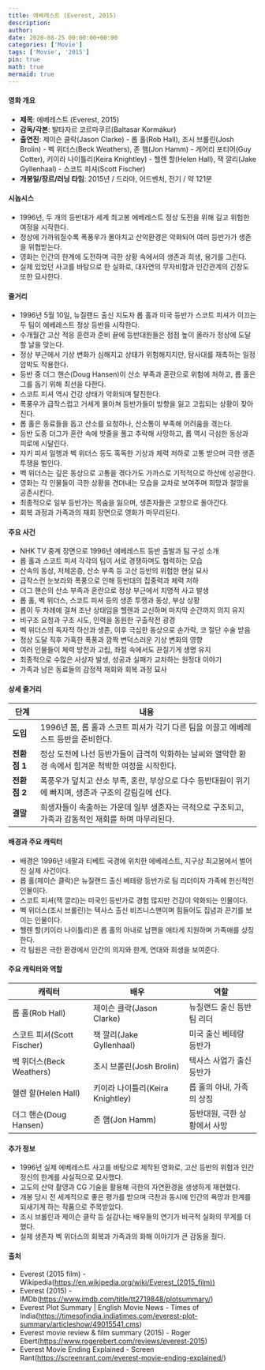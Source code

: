 ```yaml
---
title: 에베레스트 (Everest, 2015)
description: 
author: 
date: 2020-08-25 00:00:00+00:00
categories: ['Movie']
tags: ['Movie', '2015']
pin: true
math: true
mermaid: true
---
```

#### 영화 개요

- **제목**: 에베레스트 (Everest, 2015)  
- **감독/각본**: 발타자르 코르마쿠르(Baltasar Kormákur)  
- **출연진**: 제이슨 클락(Jason Clarke) - 롭 홀(Rob Hall), 조시 브롤린(Josh Brolin) - 벡 위더스(Beck Weathers), 존 햄(Jon Hamm) - 게어리 포티어(Guy Cotter), 키이라 나이틀리(Keira Knightley) - 헬렌 할(Helen Hall), 잭 깔리(Jake Gyllenhaal) - 스코트 피셔(Scott Fischer)  
- **개봉일/장르/러닝 타임**: 2015년 / 드라마, 어드벤처, 전기 / 약 121분  

#### 시놉시스

- 1996년, 두 개의 등반대가 세계 최고봉 에베레스트 정상 도전을 위해 길고 위험한 여정을 시작한다.  
- 정상에 가까워질수록 폭풍우가 몰아치고 산악환경은 악화되어 여러 등반가가 생존을 위협받는다.  
- 영화는 인간의 한계에 도전하며 극한 상황 속에서의 생존과 희생, 용기를 그린다.  
- 실제 있었던 사고를 바탕으로 한 실화로, 대자연의 무자비함과 인간관계의 긴장도 또한 묘사한다.  

#### 줄거리

- 1996년 5월 10일, 뉴질랜드 출신 지도자 롭 홀과 미국 등반가 스코트 피셔가 이끄는 두 팀이 에베레스트 정상 등반을 시작한다.  
- 수개월간 고산 적응 훈련과 준비 끝에 등반대원들은 점점 높이 올라가 정상에 도달할 날을 맞는다.  
- 정상 부근에서 기상 변화가 심해지고 상태가 위험해지지만, 탐사대를 재촉하는 일정 압박도 작용한다.  
- 등반 중 더그 핸슨(Doug Hansen)이 산소 부족과 혼란으로 위험에 처하고, 롭 홀은 그를 돕기 위해 최선을 다한다.  
- 스코트 피셔 역시 건강 상태가 악화되며 탈진한다.  
- 폭풍우가 급작스럽고 거세게 몰아쳐 등반가들이 방향을 잃고 고립되는 상황이 잦아진다.  
- 롭 홀은 동료들을 돕고 산소를 요청하나, 산소통이 부족해 어려움을 겪는다.  
- 등반 도중 더그가 혼란 속에 밧줄을 풀고 추락해 사망하고, 롭 역시 극심한 동상과 피로에 시달린다.  
- 쟈키 피셔 일행과 벡 위더스 등도 혹독한 기상과 체력 저하로 고통 받으며 극한 생존 투쟁을 벌인다.  
- 벡 위더스는 깊은 동상으로 고통을 겪다가도 가까스로 기적적으로 하산에 성공한다.  
- 영화는 각 인물들이 극한 상황을 견뎌내는 모습을 교차로 보여주며 희망과 절망을 공존시킨다.  
- 최종적으로 일부 등반가는 목숨을 잃으며, 생존자들은 고향으로 돌아간다.  
- 회복 과정과 가족과의 재회 장면으로 영화가 마무리된다.  

#### 주요 사건

- NHK TV 중계 장면으로 1996년 에베레스트 등반 출발과 팀 구성 소개  
- 롭 홀과 스코트 피셔 각각의 팀이 서로 경쟁하며도 협력하는 모습  
- 산속의 동상, 저체온증, 산소 부족 등 고산 등반의 위험한 현실 묘사  
- 급작스런 눈보라와 폭풍으로 인해 등반대의 집중력과 체력 저하  
- 더그 핸슨의 산소 부족과 혼란으로 정상 부근에서 치명적 사고 발생  
- 롭 홀, 벡 위더스, 스코트 피셔 등의 생존 투쟁과 동상, 부상 상황  
- 롭이 두 차례에 걸쳐 조난 상태임을 헬렌과 교신하며 마지막 순간까지 의지 유지  
- 비구조 요청과 구조 시도, 인력을 동원한 구출작전 광경  
- 벡 위더스의 독자적 하산과 생존, 이후 극심한 동상으로 손가락, 코 절단 수술 받음  
- 정상 도달 직후 가혹한 폭풍과 깜짝 변덕스러운 기상 변화의 영향  
- 여러 인물들이 체력 방전과 고립, 좌절 속에서도 끈질기게 생명 유지  
- 최종적으로 수많은 사상자 발생, 성공과 실패가 교차하는 원정대 이야기  
- 가족과 남은 동료들의 감정적 재회와 회복 과정 묘사  

#### 상세 줄거리

| **단계** | **내용**                                                                                       |
|----------|----------------------------------------------------------------------------------------------|
| **도입** | 1996년 봄, 롭 홀과 스코트 피셔가 각기 다른 팀을 이끌고 에베레스트 등반을 준비한다.             |
| **전환점 1** | 정상 도전에 나선 등반가들이 급격히 악화하는 날씨와 열악한 환경 속에서 힘겨운 척박한 여정을 시작한다.         |
| **전환점 2** | 폭풍우가 덮치고 산소 부족, 혼란, 부상으로 다수 등반대원이 위기에 빠지며, 생존과 구조의 갈림길에 선다.            |
| **결말** | 희생자들이 속출하는 가운데 일부 생존자는 극적으로 구조되고, 가족과 감동적인 재회를 하며 마무리된다.            |

#### 배경과 주요 캐릭터

- 배경은 1996년 네팔과 티베트 국경에 위치한 에베레스트, 지구상 최고봉에서 벌어진 실제 사건이다.  
- 롭 홀(제이슨 클락)은 뉴질랜드 출신 베테랑 등반가로 팀 리더이자 가족에 헌신적인 인물이다.  
- 스코트 피셔(잭 깔리)는 미국인 등반가로 경험 많지만 건강이 악화되는 인물이다.  
- 벡 위더스(조시 브롤린)는 텍사스 출신 비즈니스맨이며 힘들어도 집념과 끈기를 보이는 인물이다.  
- 헬렌 할(키이라 나이틀리)은 롭 홀의 아내로 남편을 애타게 지원하며 가족애를 상징한다.  
- 각 팀원은 극한 환경에서 인간의 의지와 한계, 연대와 희생을 보여준다.  

#### 주요 캐릭터와 역할

| **캐릭터**   | **배우**         | **역할**                           |
|--------------|------------------|----------------------------------|
| 롭 홀(Rob Hall)       | 제이슨 클락(Jason Clarke)    | 뉴질랜드 출신 등반 팀 리더             |
| 스코트 피셔(Scott Fischer) | 잭 깔리(Jake Gyllenhaal)      | 미국 출신 베테랑 등반가               |
| 벡 위더스(Beck Weathers)   | 조시 브롤린(Josh Brolin)       | 텍사스 사업가 출신 등반가              |
| 헬렌 할(Helen Hall)      | 키이라 나이틀리(Keira Knightley) | 롭 홀의 아내, 가족의 상징             |
| 더그 핸슨(Doug Hansen)    | 존 햄(Jon Hamm)               | 등반대원, 극한 상황에서 사망           |

#### 추가 정보

- 1996년 실제 에베레스트 사고를 바탕으로 제작된 영화로, 고산 등반의 위험과 인간 정신의 한계를 사실적으로 묘사했다.  
- 고도의 산악 촬영과 CG 기술을 활용해 극한의 자연환경을 생생하게 재현했다.  
- 개봉 당시 전 세계적으로 좋은 평가를 받으며 극찬과 동시에 인간의 욕망과 한계를 되새기게 하는 작품으로 주목받았다.  
- 조시 브롤린과 제이슨 클락 등 실감나는 배우들의 연기가 비극적 실화의 무게를 더했다.  
- 실제 생존자 벡 위더스의 회복과 가족과의 화해 이야기가 큰 감동을 줬다.  

#### 출처

- Everest (2015 film) - Wikipedia(https://en.wikipedia.org/wiki/Everest_(2015_film))  
- Everest (2015) - IMDb(https://www.imdb.com/title/tt2719848/plotsummary/)  
- Everest Plot Summary | English Movie News - Times of India(https://timesofindia.indiatimes.com/everest-plot-summary/articleshow/49015541.cms)  
- Everest movie review & film summary (2015) - Roger Ebert(https://www.rogerebert.com/reviews/everest-2015)  
- Everest Movie Ending Explained - Screen Rant(https://screenrant.com/everest-movie-ending-explained/)
